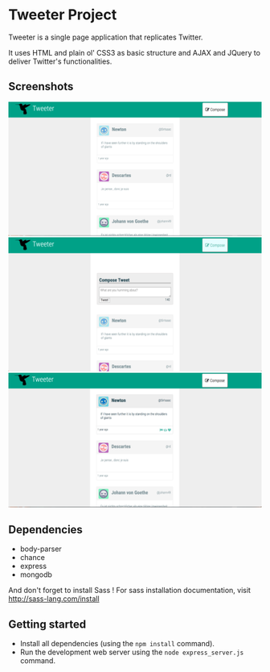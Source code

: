 # Tweeter Project

Tweeter is a single page application that replicates Twitter.

It uses HTML and plain ol' CSS3 as basic structure and AJAX and JQuery to deliver Twitter's functionalities.

## Screenshots
!["The main page"](https://github.com/YuChenHeMTL/tweeter/blob/master/docs/main_page.png)
!["Submit form for sending tweets"](https://github.com/YuChenHeMTL/tweeter/blob/master/docs/compose_form.png)
!["Hovered tweets"](https://github.com/YuChenHeMTL/tweeter/blob/master/docs/hovered_tweet.png)
## Dependencies

 - body-parser
 - chance
 - express
 - mongodb
 
  And don't forget to install Sass !
  For sass installation documentation, visit http://sass-lang.com/install

## Getting started

- Install all dependencies (using the `npm install` command).
- Run the development web server using the `node express_server.js` command.
